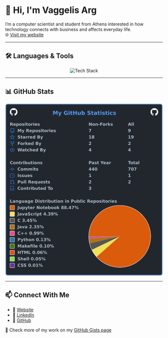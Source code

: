 # 👋 Hi, I'm Vaggelis Arg

I’m a computer scientist and student from Athens interested in how technology connects with business and affects everyday life.  
🌐 [Visit my website](https://vaggelis-arg.github.io/)

---

## 🛠️ Languages & Tools

<p align="center">
  <img src="https://skillicons.dev/icons?i=python,c,cpp,firebase,java,javascript,linux,mysql,pytorch,react,scikitlearn,spring&perline=12" alt="Tech Stack" />
</p>

---

## 📊 GitHub Stats

![Vaggelis’ GitHub Stats](https://github.com/Vaggelis-Arg/Vaggelis-Arg/raw/main/stats.svg)

---

## 📫 Connect With Me

- 🔗 [Website](https://vaggelis-arg.github.io/)  
- 🔗 [LinkedIn](https://www.linkedin.com/in/vaggelis-argyropoulos)  
- 🐙 [GitHub](https://github.com/Vaggelis-Arg)  


📝 Check more of my work on my [GitHub Gists page](https://gist.github.com/Vaggelis-Arg)
